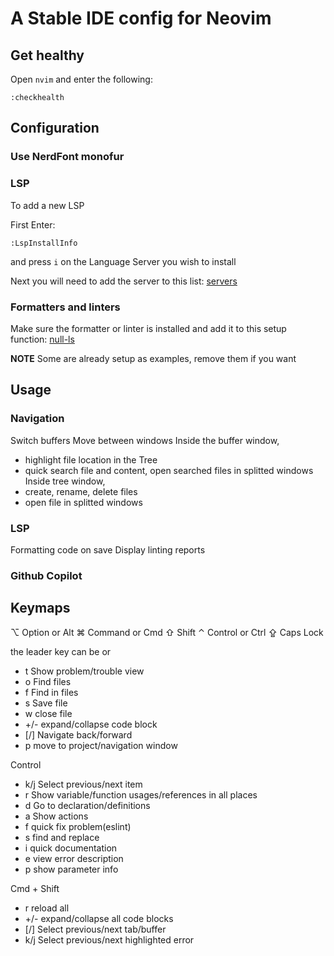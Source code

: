 # A Stable IDE config for Neovim

## Get healthy

Open `nvim` and enter the following:

```
:checkhealth
```

## Configuration

### Use NerdFont monofur

### LSP

To add a new LSP

First Enter:

```
:LspInstallInfo
```

and press `i` on the Language Server you wish to install

Next you will need to add the server to this list: [servers](https://github.com/LunarVim/nvim-basic-ide/blob/8b9ec3bffe8c8577042baf07c75408532a733fea/lua/user/lsp/lsp-installer.lua#L6)

### Formatters and linters

Make sure the formatter or linter is installed and add it to this setup function: [null-ls](https://github.com/LunarVim/nvim-basic-ide/blob/8b9ec3bffe8c8577042baf07c75408532a733fea/lua/user/lsp/null-ls.lua#L13)

**NOTE** Some are already setup as examples, remove them if you want

## Usage

### Navigation

Switch buffers
Move between windows
Inside the buffer window,
  - highlight file location in the Tree
  - quick search file and content, open searched files in splitted windows
Inside tree window,
  - create, rename, delete files
  - open file in splitted windows

### LSP
Formatting code on save
Display linting reports

### Github Copilot

## Keymaps

⌥ Option or Alt
⌘ Command or Cmd
⇧ Shift
⌃ Control or Ctrl
⇪ Caps Lock

the leader key can be <cmd> or <space>

- t Show problem/trouble view
- o Find files
- f Find in files
- s Save file
- w close file
- +/- expand/collapse code block
- [/] Navigate back/forward
- p move to project/navigation window

Control

- k/j Select previous/next item
- r Show variable/function usages/references in all places
- d Go to declaration/definitions
- a Show actions
- f quick fix problem(eslint)
- s find and replace
- i quick documentation
- e view error description
- p show parameter info

Cmd + Shift

- r reload all
- +/- expand/collapse all code blocks
- [/] Select previous/next tab/buffer
- k/j Select previous/next highlighted error
